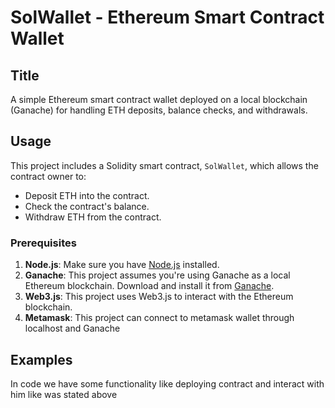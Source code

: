 # SolWallet - Ethereum Smart Contract Wallet

## Title

A simple Ethereum smart contract wallet deployed on a local blockchain (Ganache) for handling ETH deposits, balance checks, and withdrawals.

## Usage

This project includes a Solidity smart contract, `SolWallet`, which allows the contract owner to:
- Deposit ETH into the contract.
- Check the contract's balance.
- Withdraw ETH from the contract.

### Prerequisites

1. **Node.js**: Make sure you have [Node.js](https://nodejs.org/) installed.
2. **Ganache**: This project assumes you're using Ganache as a local Ethereum blockchain. Download and install it from [Ganache](https://www.trufflesuite.com/ganache).
3. **Web3.js**: This project uses Web3.js to interact with the Ethereum blockchain.
4. **Metamask**: This project can connect to metamask wallet through localhost and Ganache
   
## Examples

In code we have some functionality like deploying contract and interact with him like was stated above

